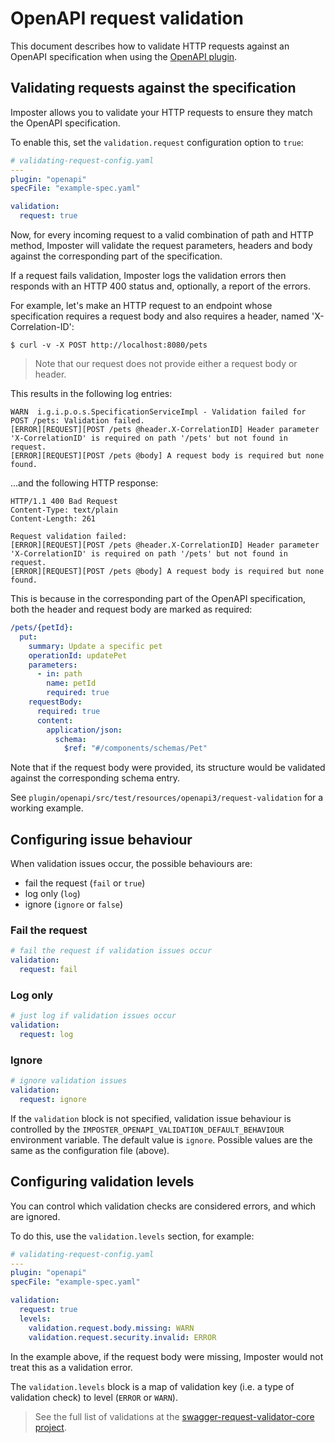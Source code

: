 # OpenAPI request validation

This document describes how to validate HTTP requests against an OpenAPI specification when using the [OpenAPI plugin](./openapi_plugin.md).

## Validating requests against the specification

Imposter allows you to validate your HTTP requests to ensure they match the OpenAPI specification.

To enable this, set the `validation.request` configuration option to `true`:

```yaml
# validating-request-config.yaml
---
plugin: "openapi"
specFile: "example-spec.yaml"

validation:
  request: true
```

Now, for every incoming request to a valid combination of path and HTTP method, Imposter will validate the request parameters, headers and body against the corresponding part of the specification.

If a request fails validation, Imposter logs the validation errors then responds with an HTTP 400 status and, optionally, a report of the errors.

For example, let's make an HTTP request to an endpoint whose specification requires a request body and also requires a header, named 'X-Correlation-ID':

```shell
$ curl -v -X POST http://localhost:8080/pets
```

> Note that our request does not provide either a request body or header.

This results in the following log entries:

```
WARN  i.g.i.p.o.s.SpecificationServiceImpl - Validation failed for POST /pets: Validation failed.
[ERROR][REQUEST][POST /pets @header.X-CorrelationID] Header parameter 'X-CorrelationID' is required on path '/pets' but not found in request.
[ERROR][REQUEST][POST /pets @body] A request body is required but none found.
```

...and the following HTTP response:

```shell
HTTP/1.1 400 Bad Request
Content-Type: text/plain
Content-Length: 261

Request validation failed:
[ERROR][REQUEST][POST /pets @header.X-CorrelationID] Header parameter 'X-CorrelationID' is required on path '/pets' but not found in request.
[ERROR][REQUEST][POST /pets @body] A request body is required but none found.
```

This is because in the corresponding part of the OpenAPI specification, both the header and request body are marked as required:

```yaml
/pets/{petId}:
  put:
    summary: Update a specific pet
    operationId: updatePet
    parameters:
      - in: path
        name: petId
        required: true
    requestBody:
      required: true
      content:
        application/json:
          schema:
            $ref: "#/components/schemas/Pet" 
```

Note that if the request body were provided, its structure would be validated against the corresponding schema entry.

See `plugin/openapi/src/test/resources/openapi3/request-validation` for a working example.

## Configuring issue behaviour

When validation issues occur, the possible behaviours are:

- fail the request (`fail` or `true`)
- log only (`log`)
- ignore (`ignore` or `false`)

### Fail the request

```yaml
# fail the request if validation issues occur
validation:
  request: fail
```

### Log only

```yaml
# just log if validation issues occur
validation:
  request: log
```

### Ignore

```yaml
# ignore validation issues
validation:
  request: ignore
```

If the `validation` block is not specified, validation issue behaviour is controlled by the `IMPOSTER_OPENAPI_VALIDATION_DEFAULT_BEHAVIOUR` environment variable. The default value is `ignore`. Possible values are the same as the configuration file (above).

## Configuring validation levels

You can control which validation checks are considered errors, and which are ignored.

To do this, use the `validation.levels` section, for example:

```yaml
# validating-request-config.yaml
---
plugin: "openapi"
specFile: "example-spec.yaml"

validation:
  request: true
  levels:
    validation.request.body.missing: WARN
    validation.request.security.invalid: ERROR
```

In the example above, if the request body were missing, Imposter would not treat this as a validation error.

The `validation.levels` block is a map of validation key (i.e. a type of validation check) to level (`ERROR` or `WARN`).

> See the full list of validations at the [swagger-request-validator-core project](https://bitbucket.org/atlassian/swagger-request-validator/src/master/swagger-request-validator-core/src/main/resources/swagger/validation/messages.properties).
